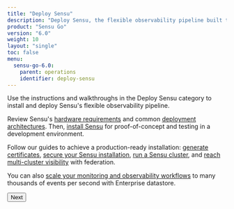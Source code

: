 ```yaml
---
title: "Deploy Sensu"
description: "Deploy Sensu, the flexible observability pipeline built to reduce operator burden and meet the challenges of monitoring multi-cloud and ephemeral infrastructures. Install and deploy Sensu with our guided walkthroughs."
product: "Sensu Go"
version: "6.0"
weight: 10
layout: "single"
toc: false
menu:
  sensu-go-6.0:
    parent: operations
    identifier: deploy-sensu
---
```


Use the instructions and walkthroughs in the Deploy Sensu category to install and deploy Sensu's flexible observability pipeline.

Review Sensu's [hardware requirements][1] and common [deployment architectures][2].
Then, [install Sensu][3] for proof-of-concept and testing in a development environment.

Follow our guides to achieve a production-ready installation: [generate certificates][4], [secure your Sensu installation][5], [run a Sensu cluster][6], and [reach multi-cluster visibility][7] with federation.

You can also [scale your monitoring and observability workflows][8] to many thousands of events per second with Enterprise datastore.

**<button onclick="window.location.href='hardware-requirements';">Next</button>**


[1]: hardware-requirements/
[2]: deployment-architecture/
[3]: install-sensu/
[4]: generate-certificates/
[5]: secure-sensu/
[6]: cluster-sensu/
[7]: use-federation/
[8]: scale-event-storage/
